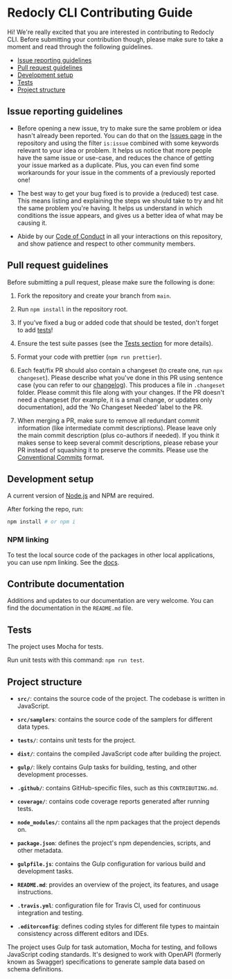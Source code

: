 # Redocly CLI Contributing Guide

Hi! We're really excited that you are interested in contributing to Redocly CLI. Before submitting your contribution though, please make sure to take a moment and read through the following guidelines.

- [Issue reporting guidelines](#issue-reporting-guidelines)
- [Pull request guidelines](#pull-request-guidelines)
- [Development setup](#development-setup)
- [Tests](#tests)
- [Project structure](#project-structure)

## Issue reporting guidelines

- Before opening a new issue, try to make sure the same problem or idea hasn't already been reported. You can do that on the [Issues page](https://github.com/Redocly/openapi-sampler/issues) in the repository and using the filter `is:issue` combined with some keywords relevant to your idea or problem. It helps us notice that more people have the same issue or use-case, and reduces the chance of getting your issue marked as a duplicate. Plus, you can even find some workarounds for your issue in the comments of a previously reported one!

- The best way to get your bug fixed is to provide a (reduced) test case. This means listing and explaining the steps we should take to try and hit the same problem you're having. It helps us understand in which conditions the issue appears, and gives us a better idea of what may be causing it.

- Abide by our [Code of Conduct](https://redocly.com/code-of-conduct/) in all your interactions on this repository, and show patience and respect to other community members.

## Pull request guidelines

Before submitting a pull request, please make sure the following is done:

1. Fork the repository and create your branch from `main`.
1. Run `npm install` in the repository root.
1. If you’ve fixed a bug or added code that should be tested, don't forget to add [tests](#tests)!
1. Ensure the test suite passes (see the [Tests section](#tests) for more details).


1. Format your code with prettier (`npm run prettier`).
1. Each feat/fix PR should also contain a changeset (to create one, run `npx changeset`). Please describe what you've done in this PR using sentence case (you can refer to our [changelog](https://redocly.com/docs/cli/changelog/)). This produces a file in `.changeset` folder. Please commit this file along with your changes. If the PR doesn't need a changeset (for example, it is a small change, or updates only documentation), add the 'No Changeset Needed' label to the PR.
1. When merging a PR, make sure to remove all redundant commit information (like intermediate commit descriptions). Please leave only the main commit description (plus co-authors if needed). If you think it makes sense to keep several commit descriptions, please rebase your PR instead of squashing it to preserve the commits. Please use the [Conventional Commits](https://www.conventionalcommits.org/en/v1.0.0/) format.

## Development setup

A current version of [Node.js](http://nodejs.org) and NPM are required.

After forking the repo, run:

```bash
npm install # or npm i
```

### NPM linking

To test the local source code of the packages in other local applications, you can use npm linking. See the [docs](https://docs.npmjs.com/cli/v9/commands/npm-link).

## Contribute documentation

Additions and updates to our documentation are very welcome. You can find the documentation in the `README.md` file.

## Tests

The project uses Mocha for tests.

Run unit tests with this command: `npm run test`.

## Project structure

- **`src/`**: contains the source code of the project. The codebase is written in JavaScript.

- **`src/samplers`**: contains the source code of the samplers for different data types.

- **`tests/`**: contains unit tests for the project.

- **`dist/`**: contains the compiled JavaScript code after building the project.

- **`gulp/`**: likely contains Gulp tasks for building, testing, and other development processes.

- **`.github/`**: contains GitHub-specific files, such as this `CONTRIBUTING.md`.

- **`coverage/`**: contains code coverage reports generated after running tests.

- **`node_modules/`**: contains all the npm packages that the project depends on.

- **`package.json`**: defines the project's npm dependencies, scripts, and other metadata.

- **`gulpfile.js`**: contains the Gulp configuration for various build and development tasks.

- **`README.md`**: provides an overview of the project, its features, and usage instructions.

- **`.travis.yml`**: configuration file for Travis CI, used for continuous integration and testing.

- **`.editorconfig`**: defines coding styles for different file types to maintain consistency across different editors and IDEs.

The project uses Gulp for task automation, Mocha for testing, and follows JavaScript coding standards. It's designed to work with OpenAPI (formerly known as Swagger) specifications to generate sample data based on schema definitions.
